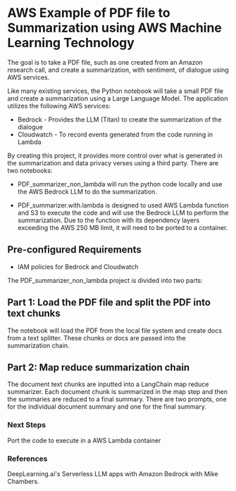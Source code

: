 # AWS Example of PDF file to Summarization using AWS Machine Learning Technology

The goal is to take a PDF file, such as one created from an Amazon research call, and create a summarization, with sentiment, of dialogue using AWS services.

Like many existing services, the Python notebook will take a small PDF file and create a  summarization using a Large Language Model. The application utilizes the following AWS services:

- Bedrock - Provides the LLM (Titan) to create the summarization of the dialogue
- Cloudwatch - To record events generated from the code running in Lambda

By creating this project, it provides more control over what is generated in the summarization and data privacy verses using a third party. There are two notebooks:

- PDF_summarizer_non_lambda will run the python code locally and  use the AWS Bedrock LLM to do the summarization.

- PDF_summarizer.with.lambda is designed to used AWS Lambda function and S3 to execute the code and will use the Bedrock LLM to perform the summarization. Due to the function with its dependency layers exceeding the AWS 250 MB limit, it will need to be ported to a container.

## Pre-configured Requirements
- IAM policies for Bedrock and Cloudwatch

The PDF_summarizer_non_lambda project is divided into two parts:

## Part 1: Load the PDF file and split the PDF into text chunks
The notebook will load the PDF from the local file system and create docs from a text splitter. These chunks or docs are passed into the summarization chain.

## Part 2: Map reduce summarization chain
The document text chunks are inputted into a LangChain map reduce summarizer. Each document chunk is summarized in the map step and then the summaries are reduced to a final summary. There are two prompts, one for the individual document summary and one for the final summary.

### Next Steps
Port the code to execute in a AWS Lambda container



### References
DeepLearning.ai's Serverless LLM apps with Amazon Bedrock with Mike Chambers.
